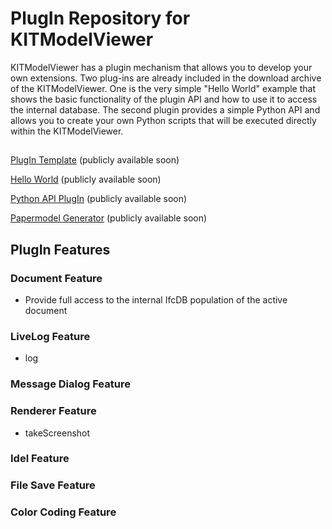 # PlugIn Repository for KITModelViewer
KITModelViewer has a plugin mechanism that allows you to develop your own extensions.
Two plug-ins are already included in the download archive of the KITModelViewer. One is the very simple "Hello World" example that shows the basic functionality of the plugin API and how to use it to access the internal database. The second plugin provides a simple Python API and allows you to create your own Python scripts that will be executed directly within the KITModelViewer.
## 


[PlugIn Template](https://github.com/KIT-IAI/SDM_Plugin_Template) (publicly available soon)

[Hello World](https://github.com/KIT-IAI/SDM_Plugin_HelloWorld) (publicly available soon)

[Python API PlugIn](https://github.com/KIT-IAI/SDM_Plugin_Python) (publicly available soon)

[Papermodel Generator](https://github.com/KIT-IAI/SDM_Plugin_Papermodel) (publicly available soon)


## PlugIn Features

### Document Feature

* Provide full access to the internal IfcDB population of the active document

### LiveLog Feature

* log

### Message Dialog Feature

### Renderer Feature

* takeScreenshot

### Idel Feature

### File Save Feature

### Color Coding Feature
